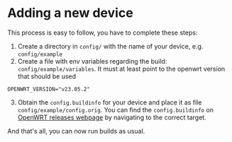 # Adding a new device

This process is easy to follow, you have to complete these steps:

1. Create a directory in `config/` with the name of your device, e.g. `config/example`
2. Create a file with env variables regarding the build: `config/example/variables`.
   It must at least point to the openwrt version that should be used

```
OPENWRT_VERSION="v23.05.2"
```

3. Obtain the `config.buildinfo` for your device and place it as file `config/example/config.orig`.
   You can find the `config.buildinfo` on [OpenWRT releases webpage](http://downloads.openwrt.org/releases/23.05.2/targets/) by
   navigating to the correct target.

And that's all, you can now run builds as usual.
